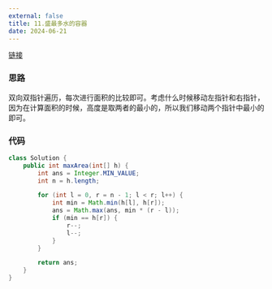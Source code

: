 ```yaml
---
external: false
title: 11.盛最多水的容器
date: 2024-06-21
---
```


[链接](https://leetcode.cn/problems/container-with-most-water/description/)

### 思路

双向双指针遍历，每次进行面积的比较即可。考虑什么时候移动左指针和右指针，因为在计算面积的时候，高度是取两者的最小的，所以我们移动两个指针中最小的即可。

### 代码

```java
class Solution {
    public int maxArea(int[] h) {
        int ans = Integer.MIN_VALUE;
        int n = h.length;

        for (int l = 0, r = n - 1; l < r; l++) {
            int min = Math.min(h[l], h[r]);
            ans = Math.max(ans, min * (r - l));
            if (min == h[r]) {
                r--;
                l--;
            }
        }

        return ans;
    }
}
```
